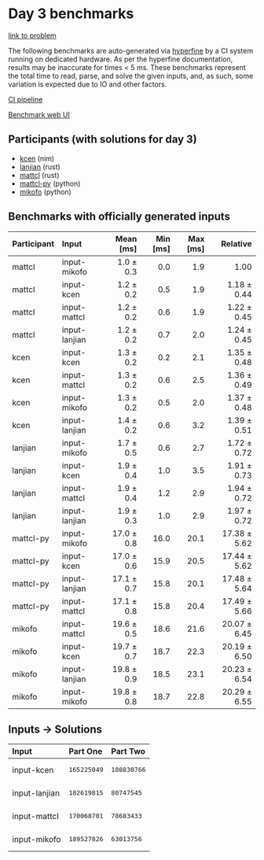 # Day 3 benchmarks

[link to problem](https://adventofcode.com/2024/day/3)

The following benchmarks are auto-generated via
[hyperfine](https://github.com/sharkdp/hyperfine) by a CI system running on
dedicated hardware. As per the hyperfine documentation, results may be
inaccurate for times < 5 ms. These benchmarks represent the total time to read,
parse, and solve the given inputs, and, as such, some variation is expected due
to IO and other factors.

[CI pipeline](http://ci.papercode.net:8080/teams/main/pipelines/aoc2024)

[Benchmark web UI](https://aoc.ancalagon.black)


## Participants (with solutions for day 3)

- [kcen](https://github.com/kcen/aoc2024) (nim)
- [lanjian](https://github.com/lanjian/aoc-2024) (rust)
- [mattcl](https://github.com/mattcl/aoc2024) (rust)
- [mattcl-py](https://github.com/mattcl/aoc2024-py) (python)
- [mikofo](https://github.com/mikofo/aoc2024) (python)


## Benchmarks with officially generated inputs

| Participant | Input | Mean [ms] | Min [ms] | Max [ms] | Relative |
|:---|:---|---:|---:|---:|---:|
| mattcl | input-mikofo | 1.0 ± 0.3 | 0.0 | 1.9 | 1.00 |
| mattcl | input-kcen | 1.2 ± 0.2 | 0.5 | 1.9 | 1.18 ± 0.44 |
| mattcl | input-mattcl | 1.2 ± 0.2 | 0.6 | 1.9 | 1.22 ± 0.45 |
| mattcl | input-lanjian | 1.2 ± 0.2 | 0.7 | 2.0 | 1.24 ± 0.45 |
| kcen | input-kcen | 1.3 ± 0.2 | 0.2 | 2.1 | 1.35 ± 0.48 |
| kcen | input-mattcl | 1.3 ± 0.2 | 0.6 | 2.5 | 1.36 ± 0.49 |
| kcen | input-mikofo | 1.3 ± 0.2 | 0.5 | 2.0 | 1.37 ± 0.48 |
| kcen | input-lanjian | 1.4 ± 0.2 | 0.6 | 3.2 | 1.39 ± 0.51 |
| lanjian | input-mikofo | 1.7 ± 0.5 | 0.6 | 2.7 | 1.72 ± 0.72 |
| lanjian | input-kcen | 1.9 ± 0.4 | 1.0 | 3.5 | 1.91 ± 0.73 |
| lanjian | input-mattcl | 1.9 ± 0.4 | 1.2 | 2.9 | 1.94 ± 0.72 |
| lanjian | input-lanjian | 1.9 ± 0.3 | 1.0 | 2.9 | 1.97 ± 0.72 |
| mattcl-py | input-mikofo | 17.0 ± 0.8 | 16.0 | 20.1 | 17.38 ± 5.62 |
| mattcl-py | input-kcen | 17.0 ± 0.6 | 15.9 | 20.5 | 17.44 ± 5.62 |
| mattcl-py | input-lanjian | 17.1 ± 0.7 | 15.8 | 20.1 | 17.48 ± 5.64 |
| mattcl-py | input-mattcl | 17.1 ± 0.8 | 15.8 | 20.4 | 17.49 ± 5.66 |
| mikofo | input-mattcl | 19.6 ± 0.5 | 18.6 | 21.6 | 20.07 ± 6.45 |
| mikofo | input-kcen | 19.7 ± 0.7 | 18.7 | 22.3 | 20.19 ± 6.50 |
| mikofo | input-lanjian | 19.8 ± 0.9 | 18.5 | 23.1 | 20.23 ± 6.54 |
| mikofo | input-mikofo | 19.8 ± 0.8 | 18.7 | 22.8 | 20.29 ± 6.55 |


## Inputs -> Solutions

| Input | Part One | Part Two |
|:---|:---|:---|
|input-kcen|<pre>165225049</pre>|<pre>108830766</pre>|
|input-lanjian|<pre>182619815</pre>|<pre>80747545</pre>|
|input-mattcl|<pre>170068701</pre>|<pre>78683433</pre>|
|input-mikofo|<pre>189527826</pre>|<pre>63013756</pre>|
